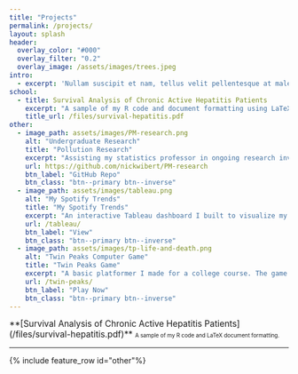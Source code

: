 ```yaml
---
title: "Projects"
permalink: /projects/
layout: splash
header:
  overlay_color: "#000"
  overlay_filter: "0.2"
  overlay_image: /assets/images/trees.jpeg
intro: 
  - excerpt: 'Nullam suscipit et nam, tellus velit pellentesque at malesuada, enim eaque. Quis nulla, netus tempor in diam gravida tincidunt, *proin faucibus* voluptate felis id sollicitudin. Centered with `type="center"`'
school:
  - title: Survival Analysis of Chronic Active Hepatitis Patients
    excerpt: "A sample of my R code and document formatting using LaTeX."
    title_url: /files/survival-hepatitis.pdf
other:
  - image_path: assets/images/PM-research.png
    alt: "Undergraduate Research"
    title: "Pollution Research"
    excerpt: "Assisting my statistics professor in ongoing research investigating the causal effect of air pollution mixtures."
    url: https://github.com/nickwibert/PM-research
    btn_label: "GitHub Repo"
    btn_class: "btn--primary btn--inverse"
  - image_path: assets/images/tableau.png
    alt: "My Spotify Trends"
    title: "My Spotify Trends"
    excerpt: "An interactive Tableau dashboard I built to visualize my Spotify listening habits. [Click here to visit my Tableau Public profile.](https://public.tableau.com/profile/nicholas.wibert#!/)"
    url: /tableau/
    btn_label: "View"
    btn_class: "btn--primary btn--inverse"
  - image_path: assets/images/tp-life-and-death.png
    alt: "Twin Peaks Computer Game"
    title: "Twin Peaks Game"
    excerpt: "A basic platformer I made for a college course. The game was built in Unity using modified C# scripts and self-designed pixel art/animations."
    url: /twin-peaks/
    btn_label: "Play Now"
    btn_class: "btn--primary btn--inverse"
---
```


<span style="font-size:1.1em;text-align:center">
    **[Survival Analysis of Chronic Active Hepatitis Patients](/files/survival-hepatitis.pdf)**  
</span>
<span style="font-size:0.7em;">
    A sample of my R code and LaTeX document formatting.
</span>

---

{% include feature_row id="other"%}


